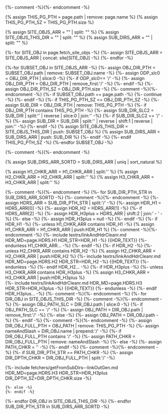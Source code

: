 

{%- comment -%}<!-- create list of site[OBJ] to loop through-->{%- endcomment -%}

{% assign THIS_PG_PTH    = page.path | remove: page.name %}
{% assign THIS_PG_PTH_SZ = THIS_PG_PTH.size %}

{% assign SITE_OBJS_ARR      = "" | split: "" %}
{% assign SITE_OBJS_THIS_DIR = "" | split: "" %}
{% assign SUB_DIRS_ARR       = "" | split: "" %}

{%- for SITE_OBJ in page.fetch_site_objs -%}
  {%- assign SITE_OBJS_ARR = SITE_OBJS_ARR | concat: site[SITE_OBJ] -%}
{%- endfor -%}

{%-for SUBSET_OBJ in SITE_OBJS_ARR -%}
      {%- assign OBJ_DIR_PTH  = SUBSET_OBJ.path | remove: SUBSET_OBJ.name -%}
      {%- assign ODP_slc0 = OBJ_DIR_PTH | slice:0 -%}
      {%- if ODP_slc0== '/' -%}
        {%- assign OBJ_DIR_PTH = OBJ_DIR_PTH | remove_first:'/' -%}
      {%- endif -%}
      {%- assign OBJ_DIR_PTH_SZ = OBJ_DIR_PTH.size -%}
{%- comment -%}<!-- skip this page -->{%- endcomment -%}
    {%- if SUBSET_OBJ.path == page.path -%}
      {%- continue -%}
    {%- endif -%}
    {%- if THIS_PG_PTH_SZ <= OBJ_DIR_PTH_SZ -%}
      {%- assign SUB_DIR = OBJ_DIR_PTH | remove: THIS_PG_PTH -%}
      {%- if OBJ_DIR_PTH contains THIS_PG_PTH -%}
          {%- assign SUB_DIR_SLC2 = SUB_DIR | split:'' | reverse | slice:0 | join:'' -%}
        {%- if SUB_DIR_SLC2 == '/' -%}
          {%- assign SUB_DIR = SUB_DIR | split:'' | reverse | shift:1 | reverse | join:'' -%}
        {%- endif -%}
          {% assign SITE_OBJS_THIS_DIR = SITE_OBJS_THIS_DIR | push: SUBSET_OBJ %}
          {% assign SUB_DIRS_ARR    = SUB_DIRS_ARR          | push: SUB_DIR  %}
      {%- endif -%}
     {%- endif THIS_PG_PTH_SZ -%}
{%-endfor SUBSET_OBJ -%}

{%- comment -%}<!-- TODO: move sort func to FM -->{%- endcomment -%}

{% assign SUB_DIRS_ARR_SORTD = SUB_DIRS_ARR | uniq | sort_natural %}

{% assign H1_CHKR_ARR = H1_CHKR_ARR | split:'' %}
{% assign H2_CHKR_ARR = H2_CHKR_ARR | split:'' %}
{% assign H3_CHKR_ARR = H3_CHKR_ARR | split:'' %}

{%- comment -%}<!-- 1ST LOOP  -->{%- endcomment -%}
{%- for SUB_DIR_PTH_STR in SUB_DIRS_ARR_SORTD -%}
  {%- comment -%}<!--  -->{%- endcomment -%}
  {%- assign HDRS_ARR = SUB_DIR_PTH_STR | split:'/' -%}
  {%- assign HDR_H1     = HDRS_ARR[0] -%}
  {%- assign HDR_H2     = HDRS_ARR[1] -%}
  {%- if HDRS_ARR[2] -%}
    {%- assign HDR_H3plus = HDRS_ARR | shift:2 | join:' - ' -%}
  {%- else -%}
    {%- assign HDR_H3plus = null -%}
  {%- endif -%}
  {%- if HDR_H1 -%}
    {%- unless H1_CHKR_ARR contains HDR_H1 -%}
      {% assign H1_CHKR_ARR = H1_CHKR_ARR | push:HDR_H1 %}
      {%- comment -%}<!-- NOTE: file & dir naming reqs set here  -->{%- endcomment -%}
{%- include textrs/linkAndHdrCleanr.md  HDR_MD=page.HDRS.H1 HDR_STR=HDR_H1 -%}
{{HDR_TEXT}}
    {%- endunless H1_CHKR_ARR... -%}
  {%- endif -%}
  {%- if HDR_H2 -%}
    {%- unless H2_CHKR_ARR contains HDR_H2 -%}
      {% assign H2_CHKR_ARR = H2_CHKR_ARR | push:HDR_H2 %}
{%- include textrs/linkAndHdrCleanr.md  HDR_MD=page.HDRS.H2 HDR_STR=HDR_H2 -%}
{{HDR_TEXT}}
    {%- endunless -%}
  {%- endif HDR_H2... -%}
  {%- if HDR_H3plus -%}
    {%- unless  H3_CHKR_ARR contains HDR_H3plus -%}
      {% assign H3_CHKR_ARR = H3_CHKR_ARR | push:HDR_H3plus %}  
{%- include textrs/linkAndHdrCleanr.md  HDR_MD=page.HDRS.H3 HDR_STR=HDR_H3plus -%}
{{HDR_TEXT}}
    {%- endunless -%}
  {%- endif HDR_H3plus... -%}
{%- comment -%}<!-- 2ND LOOP  -->{%- endcomment -%}
  {%- for DIR_OBJ in SITE_OBJS_THIS_DIR -%}
  {%- comment -%}<!-- handle leading '/' in static_files  -->{%- endcomment -%}
          {%- assign OBJ_PATH_SLC = DIR_OBJ.path | slice:0 -%}
        {%- if OBJ_PATH_SLC == '/' -%}
          {%- assign OBJ_PATH = DIR_OBJ.path | remove_first:'/' -%}
        {%- else -%}
          {%- assign OBJ_PATH = DIR_OBJ.path -%}
        {%- endif -%}
        {%- comment -%}<!-- handle files at root of current dir vs files in subdirs -->{%- endcomment -%}
          {%- assign DIR_OBJ_FULL_PTH = OBJ_PATH | remove: THIS_PG_PTH -%}
          {%- assign nameAndSlash     = DIR_OBJ.name | prepend:'/' -%}
        {%- if DIR_OBJ_FULL_PTH contains '/' -%}
          {%- assign PATH_CHKR = DIR_OBJ_FULL_PTH  | remove: nameAndSlash -%}
        {%- else -%}
          {%- assign PATH_CHKR = '' -%}
        {%- endif -%}
        {%- comment -%}<!--  -->{%- endcomment -%}
     {%- if SUB_DIR_PTH_STR == PATH_CHKR -%}
     {%- assign DIR_DPTH_CHKR = DIR_OBJ_FULL_PTH | split:'/' -%}

{%- include fetchers/getFromSubDirs--linkOutGen.md  
  HDR_MD=page.HDRS.H3 
  HDR_STR=HDR_H3plus 
  DIR_DPTH_SZ=DIR_DPTH_CHKR.size 
 -%}

    {%- else -%}
    {%- endif -%}
  {%- endfor DIR_OBJ in SITE_OBJS_THIS_DIR -%}
{%- endfor  SUB_DIR_PTH_STR in SUB_DIRS_ARR_SORTD -%}

